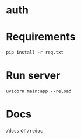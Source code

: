 # auth

# Requirements
`pip install -r req.txt`

# Run server
`uvicorn main:app --reload`

# Docs
`/docs` or `/redoc`